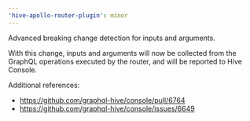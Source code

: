 ```yaml
---
'hive-apollo-router-plugin': minor
---
```


Advanced breaking change detection for inputs and arguments.

With this change, inputs and arguments will now be collected from the GraphQL operations executed by the router, and will be reported to Hive Console.

Additional references:
- https://github.com/graphql-hive/console/pull/6764
- https://github.com/graphql-hive/console/issues/6649
